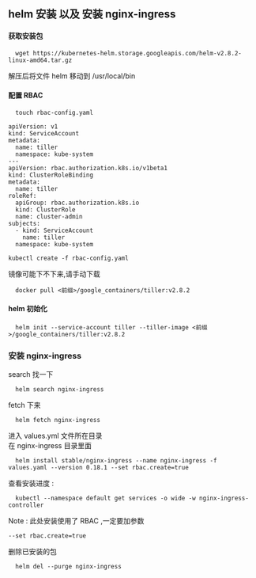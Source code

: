 ## helm 安装 以及 安装 nginx-ingress

#### 获取安装包
```
  wget https://kubernetes-helm.storage.googleapis.com/helm-v2.8.2-linux-amd64.tar.gz
```
解压后将文件 helm 移动到 /usr/local/bin

#### 配置 RBAC
```
  touch rbac-config.yaml
```
```
apiVersion: v1
kind: ServiceAccount
metadata:
  name: tiller
  namespace: kube-system
---
apiVersion: rbac.authorization.k8s.io/v1beta1
kind: ClusterRoleBinding
metadata:
  name: tiller
roleRef:
  apiGroup: rbac.authorization.k8s.io
  kind: ClusterRole
  name: cluster-admin
subjects:
  - kind: ServiceAccount
    name: tiller
  namespace: kube-system
```
```
kubectl create -f rbac-config.yaml
```
镜像可能下不下来,请手动下载
```
  docker pull <前缀>/google_containers/tiller:v2.8.2
```
#### helm 初始化
```
  helm init --service-account tiller --tiller-image <前缀>/google_containers/tiller:v2.8.2
```

### 安装 nginx-ingress
search 找一下
```
  helm search nginx-ingress
```
fetch 下来
```
  helm fetch nginx-ingress
```
进入 values.yml 文件所在目录  
在 nginx-ingress 目录里面
```
  helm install stable/nginx-ingress --name nginx-ingress -f values.yaml --version 0.18.1 --set rbac.create=true
```
查看安装进度 :
```
  kubectl --namespace default get services -o wide -w nginx-ingress-controller
```
Note : 此处安装使用了 RBAC ,一定要加参数
```
--set rbac.create=true
```
删除已安装的包
```
  helm del --purge nginx-ingress
```
